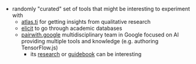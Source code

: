 - randomly "curated" set of tools that might be interesting to experiment with
	- [atlas.ti](https://atlasti.com/) for getting insights from qualitative research
	- [elicit](https://elicit.org/) to go through academic databases
	- [pairwith.google](https://pair.withgoogle.com/) multidisciplinary team in Google focused on AI providing multiple tools and knowledge (e.g. authoring TensorFlow.js)
		- its [research](https://pair.withgoogle.com/research/) or [guidebook](https://pair.withgoogle.com/guidebook/) can be interesting